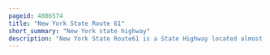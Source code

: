 ```yaml
---
pageid: 4886574
title: "New York State Route 61"
short_summary: "New York state highway"
description: "New York State Route61 is a State Highway located almost entirely in the Town of Niagara Falls in niagara county new York in the united States. The Road runs through the City in a northwestsoutheast Direction ending in Ny384 at its southern Extent and Ny104 at its northern Tip. Conceptually the Road known as Hyde Park Boulevard forms the eastern Border of Downtown Niagara Falls. It is the second-shortest two-digit Route in new York after Ny71 in columbia County. The ny61 Designation was taken into Effect after being approved by the City Council of Niagara Falls in 1958."
---
```

